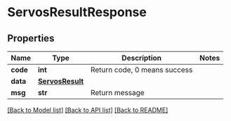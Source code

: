 # ServosResultResponse

## Properties
Name | Type | Description | Notes
------------ | ------------- | ------------- | -------------
**code** | **int** | Return code, 0 means success | 
**data** | [**ServosResult**](ServosResult.md) |  | 
**msg** | **str** | Return message | 

[[Back to Model list]](../README.md#documentation-for-models) [[Back to API list]](../README.md#documentation-for-api-endpoints) [[Back to README]](../README.md)


